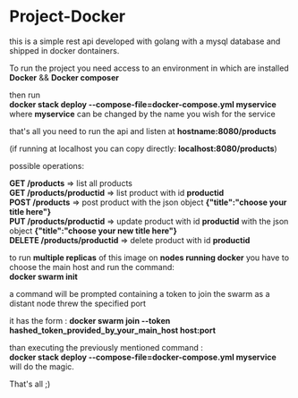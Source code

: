 # Project-Docker  

this is a simple rest api developed with golang with a mysql database and shipped in docker dontainers.  
  
To run the project you need access to an environment in which are installed **Docker** && **Docker composer**  
  
then run   
**docker stack deploy --compose-file=docker-compose.yml myservice**   
where **myservice** can be changed by the name you wish for the service  
  
that's all you need to run the api and listen at **hostname:8080/products**  
  
(if running at localhost you can copy directly:   **localhost:8080/products**)  
  
possible operations:  
  
**GET  /products**  => list all products  
**GET  /products/productid**  => list product with id **productid**  
**POST  /products**  => post product with the json object **{"title":"choose your title here"}**  
**PUT  /products/productid**  => update product with id **productid** with the json object **{"title":"choose your new title here"}**  
**DELETE  /products/productid**  => delete product with id **productid**  
  
to run **multiple replicas** of this image on **nodes running docker** you have to choose the main host and run the command:  
**docker swarm init**  
  
a command will be prompted containing a token to join the swarm as a distant node threw the specified port     
  
it has the form : **docker swarm join --token hashed_token_provided_by_your_main_host host:port**  
  
than executing the previously mentioned command :  
**docker stack deploy --compose-file=docker-compose.yml myservice**  
will do the magic.  
  
That's all ;) 
